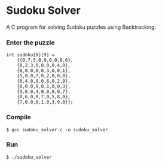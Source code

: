 Sudoku Solver
=======================================

A C program for solving Sudoku puzzles using Backtracking.

### Enter the puzzle
```
int sudoku[9][9] =
    {{0,7,5,0,9,0,0,0,6},
    {0,2,3,0,8,0,0,4,0},
    {8,0,0,0,0,3,0,0,1},
    {5,0,0,7,0,2,0,0,0},
    {0,4,0,8,0,6,0,2,0},
    {0,0,0,9,0,1,0,0,3},
    {9,0,0,4,0,0,0,0,7},
    {0,6,0,0,7,0,5,8,0},
    {7,0,0,0,1,0,3,9,0}};
```

### Compile
```
$ gcc sudoku_solver.c -o sudoku_solver
```

### Run
```
$ ./sudoku_solver
```
